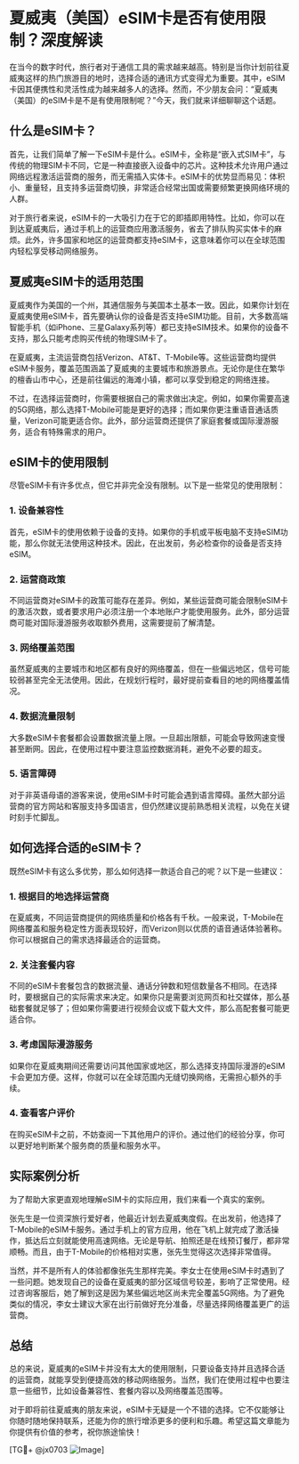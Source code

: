 # 夏威夷（美国）eSIM卡是否有使用限制？深度解读

在当今的数字时代，旅行者对于通信工具的需求越来越高。特别是当你计划前往夏威夷这样的热门旅游目的地时，选择合适的通讯方式变得尤为重要。其中，eSIM卡因其便携性和灵活性成为越来越多人的选择。然而，不少朋友会问：“夏威夷（美国）的eSIM卡是不是有使用限制呢？”今天，我们就来详细聊聊这个话题。

## 什么是eSIM卡？

首先，让我们简单了解一下eSIM卡是什么。eSIM卡，全称是“嵌入式SIM卡”，与传统的物理SIM卡不同，它是一种直接嵌入设备中的芯片。这种技术允许用户通过网络远程激活运营商的服务，而无需插入实体卡。eSIM卡的优势显而易见：体积小、重量轻，且支持多运营商切换，非常适合经常出国或需要频繁更换网络环境的人群。

对于旅行者来说，eSIM卡的一大吸引力在于它的即插即用特性。比如，你可以在到达夏威夷后，通过手机上的运营商应用激活服务，省去了排队购买实体卡的麻烦。此外，许多国家和地区的运营商都支持eSIM卡，这意味着你可以在全球范围内轻松享受移动网络服务。

## 夏威夷eSIM卡的适用范围

夏威夷作为美国的一个州，其通信服务与美国本土基本一致。因此，如果你计划在夏威夷使用eSIM卡，首先要确认你的设备是否支持eSIM功能。目前，大多数高端智能手机（如iPhone、三星Galaxy系列等）都已支持eSIM技术。如果你的设备不支持，那么只能考虑购买传统的物理SIM卡了。

在夏威夷，主流运营商包括Verizon、AT&T、T-Mobile等。这些运营商均提供eSIM卡服务，覆盖范围涵盖了夏威夷的主要城市和旅游景点。无论你是住在繁华的檀香山市中心，还是前往偏远的海滩小镇，都可以享受到稳定的网络连接。

不过，在选择运营商时，你需要根据自己的需求做出决定。例如，如果你需要高速的5G网络，那么选择T-Mobile可能是更好的选择；而如果你更注重语音通话质量，Verizon可能更适合你。此外，部分运营商还提供了家庭套餐或国际漫游服务，适合有特殊需求的用户。

## eSIM卡的使用限制

尽管eSIM卡有许多优点，但它并非完全没有限制。以下是一些常见的使用限制：

### 1. **设备兼容性**
   首先，eSIM卡的使用依赖于设备的支持。如果你的手机或平板电脑不支持eSIM功能，那么你就无法使用这种技术。因此，在出发前，务必检查你的设备是否支持eSIM。

### 2. **运营商政策**
   不同运营商对eSIM卡的政策可能存在差异。例如，某些运营商可能会限制eSIM卡的激活次数，或者要求用户必须注册一个本地账户才能使用服务。此外，部分运营商可能对国际漫游服务收取额外费用，这需要提前了解清楚。

### 3. **网络覆盖范围**
   虽然夏威夷的主要城市和地区都有良好的网络覆盖，但在一些偏远地区，信号可能较弱甚至完全无法使用。因此，在规划行程时，最好提前查看目的地的网络覆盖情况。

### 4. **数据流量限制**
   大多数eSIM卡套餐都会设置数据流量上限。一旦超出限额，可能会导致网速变慢甚至断网。因此，在使用过程中要注意监控数据消耗，避免不必要的超支。

### 5. **语言障碍**
   对于非英语母语的游客来说，使用eSIM卡时可能会遇到语言障碍。虽然大部分运营商的官方网站和客服支持多国语言，但仍然建议提前熟悉相关流程，以免在关键时刻手忙脚乱。

## 如何选择合适的eSIM卡？

既然eSIM卡有这么多优势，那么如何选择一款适合自己的呢？以下是一些建议：

### 1. **根据目的地选择运营商**
   在夏威夷，不同运营商提供的网络质量和价格各有千秋。一般来说，T-Mobile在网络覆盖和服务稳定性方面表现较好，而Verizon则以优质的语音通话体验著称。你可以根据自己的需求选择最适合的运营商。

### 2. **关注套餐内容**
   不同的eSIM卡套餐包含的数据流量、通话分钟数和短信数量各不相同。在选择时，要根据自己的实际需求来决定。如果你只是需要浏览网页和社交媒体，那么基础套餐就足够了；但如果你需要进行视频会议或下载大文件，那么高配套餐可能更适合你。

### 3. **考虑国际漫游服务**
   如果你在夏威夷期间还需要访问其他国家或地区，那么选择支持国际漫游的eSIM卡会更加方便。这样，你就可以在全球范围内无缝切换网络，无需担心额外的手续。

### 4. **查看客户评价**
   在购买eSIM卡之前，不妨查阅一下其他用户的评价。通过他们的经验分享，你可以更好地判断某个服务商的质量和服务水平。

## 实际案例分析

为了帮助大家更直观地理解eSIM卡的实际应用，我们来看一个真实的案例。

张先生是一位资深旅行爱好者，他最近计划去夏威夷度假。在出发前，他选择了T-Mobile的eSIM卡服务。通过手机上的官方应用，他在飞机上就完成了激活操作，抵达后立刻就能使用高速网络。无论是导航、拍照还是在线预订餐厅，都非常顺畅。而且，由于T-Mobile的价格相对实惠，张先生觉得这次选择非常值得。

当然，并不是所有人的体验都像张先生那样完美。李女士在使用eSIM卡时遇到了一些问题。她发现自己的设备在夏威夷的部分区域信号较差，影响了正常使用。经过咨询客服后，她了解到这是因为某些偏远地区尚未完全覆盖5G网络。为了避免类似的情况，李女士建议大家在出行前做好充分准备，尽量选择网络覆盖更广的运营商。

## 总结

总的来说，夏威夷的eSIM卡并没有太大的使用限制，只要设备支持并且选择合适的运营商，就能享受到便捷高效的移动网络服务。当然，我们在使用过程中也要注意一些细节，比如设备兼容性、套餐内容以及网络覆盖范围等。

对于即将前往夏威夷的朋友来说，eSIM卡无疑是一个不错的选择。它不仅能够让你随时随地保持联系，还能为你的旅行增添更多的便利和乐趣。希望这篇文章能为你提供有价值的参考，祝你旅途愉快！

[TG💪+ @jx0703 ![Image](https://github.com/user-attachments/assets/dbca1d08-cadb-493c-b0ec-ad6f7a83f270)]
